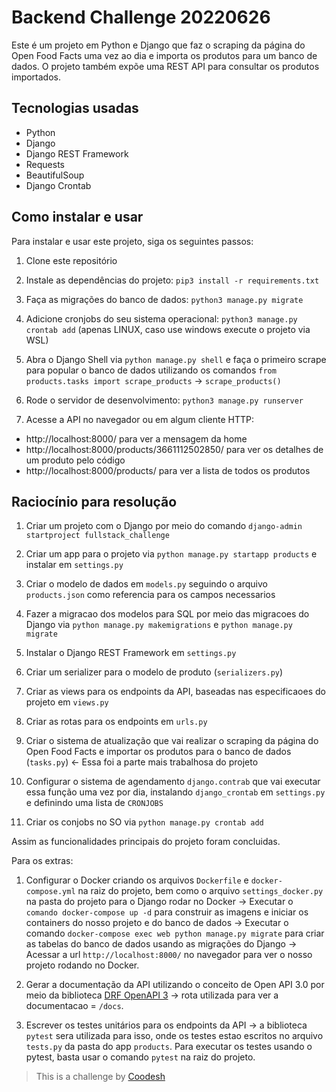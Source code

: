 # Backend Challenge 20220626

Este é um projeto em Python e Django que faz o scraping da página do Open Food Facts uma vez ao dia e importa os produtos para um banco de dados. O projeto também expõe uma REST API para consultar os produtos importados.

## Tecnologias usadas

- Python
- Django
- Django REST Framework
- Requests
- BeautifulSoup
- Django Crontab

## Como instalar e usar

Para instalar e usar este projeto, siga os seguintes passos:

1. Clone este repositório

2. Instale as dependências do projeto:
`pip3 install -r requirements.txt`

3. Faça as migrações do banco de dados:
`python3 manage.py migrate`

4. Adicione cronjobs do seu sistema operacional:
`python3 manage.py crontab add` (apenas LINUX, caso use windows execute o projeto via WSL)

5. Abra o Django Shell via `python manage.py shell` e faça o primeiro scrape para popular o banco de dados utilizando os comandos `from products.tasks import scrape_products` -> `scrape_products()`

6. Rode o servidor de desenvolvimento:
`python3 manage.py runserver`

7. Acesse a API no navegador ou em algum cliente HTTP:

- http://localhost:8000/ para ver a mensagem da home
- http://localhost:8000/products/3661112502850/ para ver os detalhes de um produto pelo código
- http://localhost:8000/products/ para ver a lista de todos os produtos

## Raciocínio para resolução

1. Criar um projeto com o Django por meio do comando `django-admin startproject fullstack_challenge`

2. Criar um app para o projeto via `python manage.py startapp products` e instalar em `settings.py`

3. Criar o modelo de dados em `models.py` seguindo o arquivo `products.json` como referencia para os campos necessarios

4. Fazer a migracao dos modelos para SQL por meio das migracoes do Django via `python manage.py makemigrations` e `python manage.py migrate`

5. Instalar o Django REST Framework em `settings.py`

6. Criar um serializer para o modelo de produto (`serializers.py`)
 
7. Criar as views para os endpoints da API, baseadas nas especificaoes do projeto em `views.py`

8. Criar as rotas para os endpoints em `urls.py`

9. Criar o sistema de atualização que vai realizar o scraping da página do Open Food Facts e importar os produtos para o banco de dados (`tasks.py`) <- Essa foi a parte mais trabalhosa do projeto

10. Configurar o sistema de agendamento `django.contrab` que vai executar essa função uma vez por dia, instalando `django_crontab` em `settings.py` e definindo uma lista de `CRONJOBS`

11. Criar os conjobs no SO via `python manage.py crontab add`

Assim as funcionalidades principais do projeto foram concluidas.

Para os extras:

1. Configurar o Docker criando os arquivos `Dockerfile` e `docker-compose.yml` na raiz do projeto, bem como o arquivo `settings_docker.py` na pasta do projeto para o Django rodar no Docker -> Executar o `comando docker-compose up -d` para construir as imagens e iniciar os containers do nosso projeto e do banco de dados -> Executar o comando `docker-compose exec web python manage.py migrate` para criar as tabelas do banco de dados usando as migrações do Django -> Acessar a url `http://localhost:8000/` no navegador para ver o nosso projeto rodando no Docker.

2. Gerar a documentação da API utilizando o conceito de Open API 3.0 por meio da biblioteca [DRF OpenAPI 3](https://drf-spectacular.readthedocs.io/en/latest/readme.html#installation) -> rota utilizada para ver a documentacao = `/docs`.

3. Escrever os testes unitários para os endpoints da API -> a biblioteca `pytest` sera utilizada para isso, onde os testes estao escritos no arquivo `tests.py` da pasta do app `products`. Para executar os testes usando o pytest, basta usar o comando `pytest` na raiz do projeto.

>  This is a challenge by [Coodesh](https://coodesh.com/)
